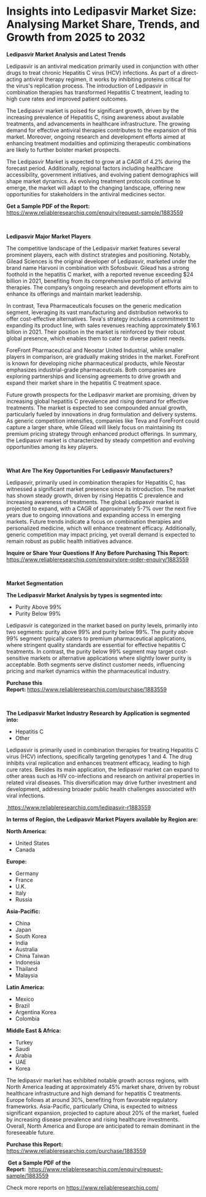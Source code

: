 <p><h1>Insights into Ledipasvir Market Size: Analysing Market Share, Trends, and Growth from 2025 to 2032</h1></p><p><strong>Ledipasvir Market Analysis and Latest Trends</strong></p>
<p><p>Ledipasvir is an antiviral medication primarily used in conjunction with other drugs to treat chronic Hepatitis C virus (HCV) infections. As part of a direct-acting antiviral therapy regimen, it works by inhibiting proteins critical for the virus's replication process. The introduction of Ledipasvir in combination therapies has transformed Hepatitis C treatment, leading to high cure rates and improved patient outcomes.</p><p>The Ledipasvir market is poised for significant growth, driven by the increasing prevalence of Hepatitis C, rising awareness about available treatments, and advancements in healthcare infrastructure. The growing demand for effective antiviral therapies contributes to the expansion of this market. Moreover, ongoing research and development efforts aimed at enhancing treatment modalities and optimizing therapeutic combinations are likely to further bolster market prospects.</p><p>The Ledipasvir Market is expected to grow at a CAGR of 4.2% during the forecast period. Additionally, regional factors including healthcare accessibility, government initiatives, and evolving patient demographics will shape market dynamics. As evolving treatment protocols continue to emerge, the market will adapt to the changing landscape, offering new opportunities for stakeholders in the antiviral medicines sector.</p></p>
<p><strong>Get a Sample PDF of the Report:&nbsp;</strong> <a href="https://www.reliableresearchiq.com/enquiry/request-sample/1883559?utm_campaign=3058&utm_medium=2&utm_source=Github&utm_content=ia&utm_term=08032025&utm_id=ledipasvir">https://www.reliableresearchiq.com/enquiry/request-sample/1883559</a></p>
<p>&nbsp;</p>
<p><strong>Ledipasvir Major Market Players</strong></p>
<p><p>The competitive landscape of the Ledipasvir market features several prominent players, each with distinct strategies and positioning. Notably, Gilead Sciences is the original developer of Ledipasvir, marketed under the brand name Harvoni in combination with Sofosbuvir. Gilead has a strong foothold in the hepatitis C market, with a reported revenue exceeding $24 billion in 2021, benefiting from its comprehensive portfolio of antiviral therapies. The company’s ongoing research and development efforts aim to enhance its offerings and maintain market leadership.</p><p>In contrast, Teva Pharmaceuticals focuses on the generic medication segment, leveraging its vast manufacturing and distribution networks to offer cost-effective alternatives. Teva's strategy includes a commitment to expanding its product line, with sales revenues reaching approximately $16.1 billion in 2021. Their position in the market is reinforced by their robust global presence, which enables them to cater to diverse patient needs.</p><p>ForeFront Pharmaceutical and Neostar United Industrial, while smaller players in comparison, are gradually making strides in the market. ForeFront is known for developing niche pharmaceutical products, while Neostar emphasizes industrial-grade pharmaceuticals. Both companies are exploring partnerships and licensing agreements to drive growth and expand their market share in the hepatitis C treatment space.</p><p>Future growth prospects for the Ledipasvir market are promising, driven by increasing global hepatitis C prevalence and rising demand for effective treatments. The market is expected to see compounded annual growth, particularly fueled by innovations in drug formulation and delivery systems. As generic competition intensifies, companies like Teva and ForeFront could capture a larger share, while Gilead will likely focus on maintaining its premium pricing strategy through enhanced product offerings. In summary, the Ledipasvir market is characterized by steady competition and evolving opportunities among its key players.</p></p>
<p>&nbsp;</p>
<p><strong>What Are The Key Opportunities For Ledipasvir Manufacturers?</strong></p>
<p><p>Ledipasvir, primarily used in combination therapies for Hepatitis C, has witnessed a significant market presence since its introduction. The market has shown steady growth, driven by rising Hepatitis C prevalence and increasing awareness of treatments. The global Ledipasvir market is projected to expand, with a CAGR of approximately 5-7% over the next five years due to ongoing innovations and expanding access in emerging markets. Future trends indicate a focus on combination therapies and personalized medicine, which will enhance treatment efficacy. Additionally, generic competition may impact pricing, yet overall demand is expected to remain robust as public health initiatives advance.</p></p>
<p><strong>Inquire or Share Your Questions If Any Before Purchasing This Report:</strong> <a href="https://www.reliableresearchiq.com/enquiry/pre-order-enquiry/1883559?utm_campaign=3058&utm_medium=2&utm_source=Github&utm_content=ia&utm_term=08032025&utm_id=ledipasvir">https://www.reliableresearchiq.com/enquiry/pre-order-enquiry/1883559</a></p>
<p>&nbsp;</p>
<p><strong>Market Segmentation</strong></p>
<p><strong>The Ledipasvir Market Analysis by types is segmented into:</strong></p>
<p><ul><li>Purity Above 99%</li><li>Purity Below 99%</li></ul></p>
<p><p>Ledipasvir is categorized in the market based on purity levels, primarily into two segments: purity above 99% and purity below 99%. The purity above 99% segment typically caters to premium pharmaceutical applications, where stringent quality standards are essential for effective hepatitis C treatments. In contrast, the purity below 99% segment may target cost-sensitive markets or alternative applications where slightly lower purity is acceptable. Both segments serve distinct customer needs, influencing pricing and market dynamics within the pharmaceutical industry.</p></p>
<p><strong>Purchase this Report:&nbsp;</strong><a href="https://www.reliableresearchiq.com/purchase/1883559?utm_campaign=3058&utm_medium=2&utm_source=Github&utm_content=ia&utm_term=08032025&utm_id=ledipasvir">https://www.reliableresearchiq.com/purchase/1883559</a></p>
<p>&nbsp;</p>
<p><strong>The Ledipasvir Market Industry Research by Application is segmented into:</strong></p>
<p><ul><li>Hepatitis C</li><li>Other</li></ul></p>
<p><p>Ledipasvir is primarily used in combination therapies for treating Hepatitis C virus (HCV) infections, specifically targeting genotypes 1 and 4. The drug inhibits viral replication and enhances treatment efficacy, leading to high cure rates. Besides its main application, the ledipasvir market can expand to other areas such as HIV co-infections and research on antiviral properties in related viral diseases. This diversification may drive further investment and development, addressing broader public health challenges associated with viral infections.</p></p>
<p><a href="https://www.reliableresearchiq.com/ledipasvir-r1883559?utm_campaign=3058&utm_medium=2&utm_source=Github&utm_content=ia&utm_term=08032025&utm_id=ledipasvir">&nbsp;https://www.reliableresearchiq.com/ledipasvir-r1883559</a></p>
<p><strong>In terms of Region, the Ledipasvir Market Players available by Region are:</strong></p>
<p>
    <p> <strong> North America: </strong>
        <ul>
            <li>United States</li>
            <li>Canada</li>
        </ul>
        </p> 
    <p> <strong> Europe: </strong>
        <ul>
            <li>Germany</li>
            <li>France</li>
            <li>U.K.</li>
            <li>Italy</li>
            <li>Russia</li>
        </ul>
        </p> 
    <p> <strong> Asia-Pacific: </strong>
        <ul>
            <li>China</li>
            <li>Japan</li>
            <li>South Korea</li>
            <li>India</li>
            <li>Australia</li>
            <li>China Taiwan</li>
            <li>Indonesia</li>
            <li>Thailand</li>
            <li>Malaysia</li>
        </ul>
        </p> 
    <p> <strong> Latin America: </strong>
        <ul>
            <li>Mexico</li>
            <li>Brazil</li>
            <li>Argentina Korea</li>
            <li>Colombia</li>
        </ul>
        </p> 
    <p> <strong> Middle East & Africa: </strong>
        <ul>
            <li>Turkey</li>
            <li>Saudi</li>
            <li>Arabia</li>
            <li>UAE</li>
            <li>Korea</li>
        </ul>
    </p>
    </p>
<p><p>The ledipasvir market has exhibited notable growth across regions, with North America leading at approximately 45% market share, driven by robust healthcare infrastructure and high demand for hepatitis C treatments. Europe follows at around 30%, benefiting from favorable regulatory frameworks. Asia-Pacific, particularly China, is expected to witness significant expansion, projected to capture about 20% of the market, fueled by increasing disease prevalence and rising healthcare investments. Overall, North America and Europe are anticipated to remain dominant in the foreseeable future.</p></p>
<p><strong>Purchase this Report: </strong><a href="https://www.reliableresearchiq.com/purchase/1883559?utm_campaign=3058&utm_medium=2&utm_source=Github&utm_content=ia&utm_term=08032025&utm_id=ledipasvir">https://www.reliableresearchiq.com/purchase/1883559</a></p>
<p>&nbsp;<strong>Get a Sample PDF of the Report:&nbsp;&nbsp;</strong><a href="https://www.reliableresearchiq.com/enquiry/request-sample/1883559?utm_campaign=3058&utm_medium=2&utm_source=Github&utm_content=ia&utm_term=08032025&utm_id=ledipasvir">https://www.reliableresearchiq.com/enquiry/request-sample/1883559</a></p>
<p><strong></strong></p>
<p>Check more reports on <a href="https://www.reliableresearchiq.com/?utm_campaign=3058&utm_medium=2&utm_source=Github&utm_content=ia&utm_term=08032025&utm_id=ledipasvir">https://www.reliableresearchiq.com/</a></p>